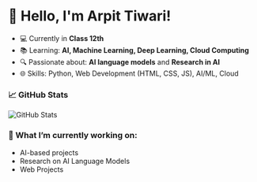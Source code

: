 # 👋 Hello, I'm Arpit Tiwari!

- 💻 Currently in **Class 12th**
- 📚 Learning: **AI, Machine Learning, Deep Learning, Cloud Computing**
- 🔍 Passionate about: **AI language models** and **Research in AI**
- 🌐 Skills: Python, Web Development (HTML, CSS, JS), AI/ML, Cloud

### 📈 GitHub Stats
![GitHub Stats](https://github-readme-stats.vercel.app/api?username=arpittiwariraj&show_icons=true&theme=radical)

### 🌱 What I’m currently working on:
- AI-based projects
- Research on AI Language Models
- Web Projects

<!---
arpittiwariraj/arpittiwariraj is a ✨ special ✨ repository because its `README.md` (this file) appears on your GitHub profile.
You can click the Preview link to take a look at your changes.
--->
